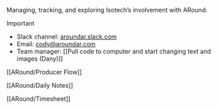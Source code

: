 Managing, tracking, and exploring Isotech’s involvement with ARound.

  

> [!important]
> 
> - Slack channel: [aroundar.slack.com](http://aroundar.slack.com/)
> - Email: cody@aroundar.com
> - Team manager: [[Pull code to computer and start changing text and images (Dany)]]

  

[[ARound/Producer Flow]]

[[ARound/Daily Notes]]

[[ARound/Timesheet]]